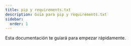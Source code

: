 ```yaml
---
title: pip y requirements.txt
description: Guía para pip y requirements.txt
sidebar:
  order: 1
---
```

Esta documentación te guiará para empezar rápidamente.
